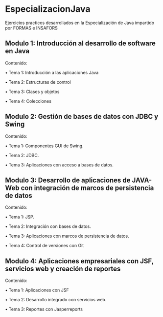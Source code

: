 # EspecializacionJava
Ejercicios practicos desarrollados en la Especialización de Java impartido por FORMAS e INSAFORS

## Modulo 1: Introducción al desarrollo de software en Java 
Contenido:

• Tema 1: Introducción a las aplicaciones Java

• Tema 2: Estructuras de control

• Tema 3: Clases y objetos

• Tema 4: Colecciones

## Modulo 2: Gestión de bases de datos con JDBC y Swing 
Contenido:

• Tema 1: Componentes GUI de Swing.

• Tema 2: JDBC.

• Tema 3: Aplicaciones con acceso a bases de datos.

## Modulo 3: Desarrollo de aplicaciones de JAVA-Web con integración de marcos de persistencia de datos 
Contenido:

• Tema 1: JSP.

• Tema 2: Integración con bases de datos.

• Tema 3: Aplicaciones con marcos de persistencia de datos.

• Tema 4: Control de versiones con Git

## Modulo 4: Aplicaciones empresariales con JSF, servicios web y creación de reportes 
Contenido:

• Tema 1: Aplicaciones con JSF

• Tema 2: Desarrollo integrado con servicios web.

• Tema 3: Reportes con Jasperreports

